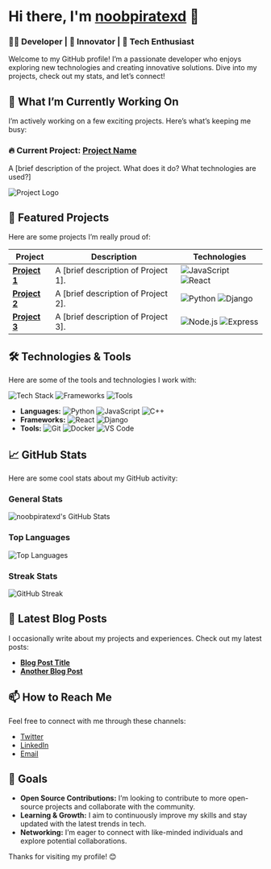 # Hi there, I'm [noobpiratexd](https://github.com/noobpiratexd) 👋

### 🧑‍💻 Developer | 🚀 Innovator | 🌟 Tech Enthusiast

Welcome to my GitHub profile! I’m a passionate developer who enjoys exploring new technologies and creating innovative solutions. Dive into my projects, check out my stats, and let’s connect!

## 🚀 What I’m Currently Working On

I’m actively working on a few exciting projects. Here’s what’s keeping me busy:

### 🔥 Current Project: [Project Name](https://github.com/noobpiratexd/[Project-Name])
A [brief description of the project. What does it do? What technologies are used?]

![Project Logo](https://via.placeholder.com/150x100?text=Project+Logo)

## 🌟 Featured Projects

Here are some projects I’m really proud of:

| Project | Description | Technologies |
|---------|-------------|--------------|
| [**Project 1**](https://github.com/noobpiratexd/[Project1]) | A [brief description of Project 1]. | ![JavaScript](https://img.shields.io/badge/JavaScript-%23F7DF1E?logo=javascript&logoColor=white) ![React](https://img.shields.io/badge/React-%2300BFFF?logo=react&logoColor=white) |
| [**Project 2**](https://github.com/noobpiratexd/[Project2]) | A [brief description of Project 2]. | ![Python](https://img.shields.io/badge/Python-%2339C5C0?logo=python&logoColor=white) ![Django](https://img.shields.io/badge/Django-%23092E20?logo=django&logoColor=white) |
| [**Project 3**](https://github.com/noobpiratexd/[Project3]) | A [brief description of Project 3]. | ![Node.js](https://img.shields.io/badge/Node.js-%23008C8C?logo=node.js&logoColor=white) ![Express](https://img.shields.io/badge/Express-%23FF5722?logo=express&logoColor=white) |

## 🛠️ Technologies & Tools

Here are some of the tools and technologies I work with:

![Tech Stack](https://img.shields.io/badge/Languages-%23F7DF1E?logo=python&logoColor=white) ![Frameworks](https://img.shields.io/badge/Frameworks-%23386A7B?logo=django&logoColor=white) ![Tools](https://img.shields.io/badge/Tools-%231DA1F2?logo=github&logoColor=white)

- **Languages:** ![Python](https://img.shields.io/badge/Python-%2339C5C0?logo=python&logoColor=white) ![JavaScript](https://img.shields.io/badge/JavaScript-%23F7DF1E?logo=javascript&logoColor=white) ![C++](https://img.shields.io/badge/C%2B%2B-%2300599C?logo=cplusplus&logoColor=white)
- **Frameworks:** ![React](https://img.shields.io/badge/React-%2300BFFF?logo=react&logoColor=white) ![Django](https://img.shields.io/badge/Django-%23092E20?logo=django&logoColor=white)
- **Tools:** ![Git](https://img.shields.io/badge/Git-%23F05032?logo=git&logoColor=white) ![Docker](https://img.shields.io/badge/Docker-%2300A5E3?logo=docker&logoColor=white) ![VS Code](https://img.shields.io/badge/VS%20Code-%23007ACC?logo=visual-studio-code&logoColor=white)

## 📈 GitHub Stats

Here are some cool stats about my GitHub activity:

### General Stats

![noobpiratexd's GitHub Stats](https://github-readme-stats.vercel.app/api?username=noobpiratexd&show_icons=true&hide_title=true&count_private=true&hide_border=true&bg_color=0D1117&title_color=58A6FF&text_color=9CA3AF&icon_color=79C0FF)

### Top Languages

![Top Languages](https://github-readme-stats.vercel.app/api/top-langs/?username=noobpiratexd&layout=compact&hide_title=true&hide_border=true&bg_color=0D1117&title_color=58A6FF&text_color=9CA3AF)

### Streak Stats

![GitHub Streak](https://github-readme-streak-stats.herokuapp.com/?user=noobpiratexd&hide_border=true&background=0D1117&stroke=58A6FF&ring=58A6FF&fire=F76C6C&currStreakNum=79C0FF&sideNums=9CA3AF&currStreakLabel=58A6FF&sideLabels=9CA3AF)

## 📝 Latest Blog Posts

I occasionally write about my projects and experiences. Check out my latest posts:

- [**Blog Post Title**](https://medium.com/@[YourMediumHandle]/[Post-Slug])
- [**Another Blog Post**](https://medium.com/@[YourMediumHandle]/[Post-Slug])

## 📫 How to Reach Me

Feel free to connect with me through these channels:

- [Twitter](https://twitter.com/[YourTwitterHandle])
- [LinkedIn](https://www.linkedin.com/in/[YourLinkedInProfile])
- [Email](mailto:[YourEmail@example.com])

## 🎯 Goals

- **Open Source Contributions:** I’m looking to contribute to more open-source projects and collaborate with the community.
- **Learning & Growth:** I aim to continuously improve my skills and stay updated with the latest trends in tech.
- **Networking:** I’m eager to connect with like-minded individuals and explore potential collaborations.

Thanks for visiting my profile! 😊
